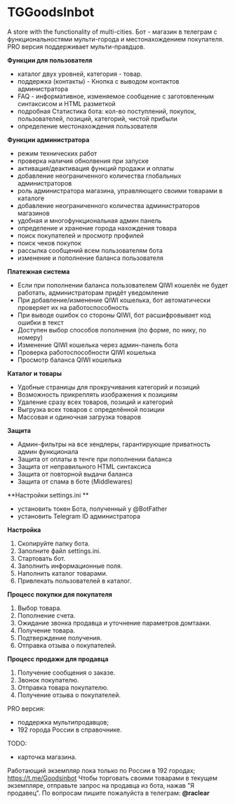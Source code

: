 # TGGoodsInbot
A store with the functionality of multi-cities.
Бот - магазин в телеграм с функциональностями мульти-города и местонахождением покупателя.
PRO версия поддерживает мульти-правдцов.


**Функции для пользователя**
- каталог двух уровней, категория - товар.
- поддержка (контакты) - Кнопка с выводом контактов администратора
- FAQ - информативное, изменяемое сообщение с заготовленным синтаксисом и HTML разметкой
- подробная Статистика бота: кол-во поступлений, покупок, пользователей, позиций, категорий, чистой прибыли
- определение местонахождения пользователя


**Функции администратора**
- режим технических работ
- проверка наличия обнолвения при запуске
- активация/деактивация функций продажи и оплаты
- добавление неограниченного количества глобальных администраторов
- роль администратора магазина, управляющего своими товарами в каталоге
- добавление неограниченного количества администраторов магазинов
- удобная и многофункциональная админ панель
- определение и хранение города нахождения товара
- поиск покупателей и просмотр профилей
- поиск чеков покупок
- рассылка сообщений всем пользователям бота
- изменение и пополнение баланса пользователя


**Платежная система**
- Если при пополнении баланса пользователем QIWI кошелёк не будет работать, администраторам придёт уведомление
- При добавление/изменение QIWI кошелька, бот автоматически проверяет их на работоспособность
- При выводе ошибок со стороны QIWI, бот расшифровывает код ошибки в текст
- Доступен выбор способов пополнения (по форме, по нику, по номеру)
- Изменение QIWI кошелька через админ-панель бота
- Проверка работоспособности QIWI кошелька
- Просмотр баланса QIWI кошелька


**Каталог и товары**
- Удобные страницы для прокручивания категорий и позиций
- Возможность прикреплять изображения к позициям
- Удаление сразу всех товаров, позиций и категорий
- Выгрузка всех товаров с определённой позиции
- Массовая и одиночная загрузка товаров


**Защита**
- Админ-фильтры на все хендлеры, гарантирующие приватность админ функционала
- Защита от оплаты в тенге при пополнении баланса
- Защита от неправильного HTML синтаксиса
- Защита от повторной выдачи баланса
- Защита от спама в боте (Middlewares)


**Настройки settings.ini **
- установить токен Бота, полученный у @BotFather
- установить Telegram ID администратора


**Настройка**
1. Скопируйте папку бота. 
2. Заполните файл settings.ini.
3. Стартовать бот. 
4. Заполнить информационные поля. 
5. Наполнить каталог товарами.
6. Привлекать пользователей в каталог.


**Процесс покупки для покупателя**
1. Выбор товара. 
2. Пополнение счета. 
3. Ожидание звонка продавца и уточнение параметров домтааки. 
4. Получение товара. 
5. Подтверждение получения.
6. Отправка отзыва о покупателей.


**Процесс продажи для продавца**
1. Получение сообщения о заказе. 
2. Звонок покупателю. 
3. Отправка товара покупателю.
4. Получение отзыва о покупателей.


PRO версия:
- поддержка мультипродавцов; 
- 192 города России в справочнике. 

TODO:
- карточка магазина.

Работающий экземпляр пока только по России в 192 городах; https://t.me/Goodsinbot
Чтобы торговать своими товарами в текущем экземпляре, отправьте запрос на продавца из бота, нажав "Я продавец".
По вопросам пишите пожалуйста в телеграм: **@raclear**
